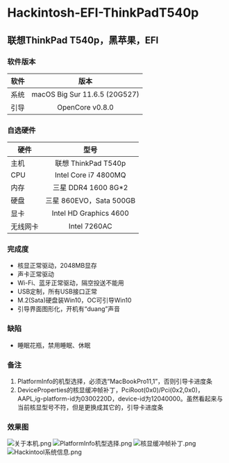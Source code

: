 # Hackintosh-EFI-ThinkPadT540p
## 联想ThinkPad T540p，黑苹果，EFI

### 软件版本
| 软件 | 版本 |
| --- | :--: |
| 系统 | macOS Big Sur 11.6.5 (20G527) |
| 引导 | OpenCore v0.8.0 |

### 自选硬件
|   硬件    |   型号  |
| -------- | :----: |
| 主机 | 联想 ThinkPad T540p |
| CPU | Intel Core i7 4800MQ |
| 内存 | 三星 DDR4 1600 8G*2 |
| 硬盘 | 三星 860EVO，Sata 500GB |
| 显卡 | Intel HD Graphics 4600 |
| 无线网卡 | Intel 7260AC |

### 完成度
+ 核显正常驱动，2048MB显存
+ 声卡正常驱动
+ Wi-Fi、蓝牙正常驱动，隔空投送不能用
+ USB定制，所有USB接口正常
+ M.2(Sata)硬盘装Win10，OC可引导Win10
+ 引导界面图形化，开机有“duang”声音

### 缺陷
+ 睡眠花瓶，禁用睡眠、休眠

### 备注
1. PlatformInfo的机型选择，必须选“MacBookPro11,1”，否则引导卡进度条
2. DeviceProperties的核显缓冲帧补丁，PciRoot(0x0)/Pci(0x2,0x0)，AAPL,ig-platform-id为0300220D，device-id为12040000。虽然看起来与当前核显型号不符，但是更换成其它的，引导卡进度条

### 效果图
![关于本机.png](https://github.com/demon3434/Hackintosh-EFI-ThinkPadT540p/blob/main/OpenCore%20v0.8.0%20%26%20macOS%20Big%20Sur%2011.6.5%20(20G527)/1.%E5%85%B3%E4%BA%8E%E6%9C%AC%E6%9C%BA.png "关于本机")
![PlatformInfo机型选择.png](https://github.com/demon3434/Hackintosh-EFI-ThinkPadT540p/blob/main/OpenCore%20v0.8.0%20%26%20macOS%20Big%20Sur%2011.6.5%20(20G527)/2.OCC%E6%9C%BA%E5%9E%8B%E9%80%89%E6%8B%A9.png "PlatformInfo机型选择")
![核显缓冲帧补丁.png](https://github.com/demon3434/Hackintosh-EFI-ThinkPadT540p/blob/main/OpenCore%20v0.8.0%20%26%20macOS%20Big%20Sur%2011.6.5%20(20G527)/3.%E6%A0%B8%E6%98%BE%E7%BC%93%E5%86%B2%E5%B8%A7%E8%A1%A5%E4%B8%81.png "核显缓冲帧补丁")
![Hackintool系统信息.png](https://github.com/demon3434/Hackintosh-EFI-ThinkPadT540p/blob/main/OpenCore%20v0.8.0%20%26%20macOS%20Big%20Sur%2011.6.5%20(20G527)/4.Hackintool%E7%B3%BB%E7%BB%9F%E4%BF%A1%E6%81%AF.png "Hackintool系统信息")
